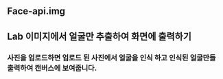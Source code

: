 ## Face-api.img

## 	Lab 이미지에서 얼굴만 추출하여 화면에 출력하기

### 사진을 업로드하면 업로드 된 사진에서 얼굴을 인식 하고 인식된 얼굴만들 출력하여 캔버스에 보여줍니다.
